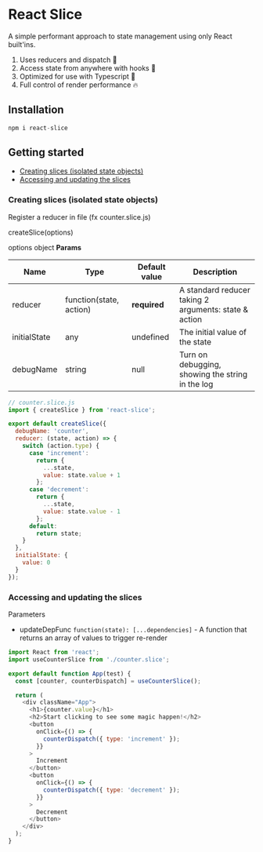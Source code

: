 # React Slice

A simple performant approach to state management using only React built'ins.

1. Uses reducers and dispatch 🤖
2. Access state from anywhere with hooks 🚀
3. Optimized for use with Typescript 💙
4. Full control of render performance 🔥

## Installation

```js
npm i react-slice
```

## Getting started

- [Creating slices (isolated state objects)](#registersliceoptions)
- [Accessing and updating the slices](#sliceprovider--createslicestore)

### Creating slices (isolated state objects)

Register a reducer in file (fx counter.slice.js)

createSlice(options)

options object **Params**

| Name         | Type                    | Default value | Description                                           |
| ------------ | ----------------------- | ------------- | ----------------------------------------------------- |
| reducer      | function(state, action) | **required**  | A standard reducer taking 2 arguments: state & action |
| initialState | any                     | undefined     | The initial value of the state                        |
| debugName    | string                  | null          | Turn on debugging, showing the string in the log      |

```js
// counter.slice.js
import { createSlice } from 'react-slice';

export default createSlice({
  debugName: 'counter',
  reducer: (state, action) => {
    switch (action.type) {
      case 'increment':
        return {
          ...state,
          value: state.value + 1
        };
      case 'decrement':
        return {
          ...state,
          value: state.value - 1
        };
      default:
        return state;
    }
  },
  initialState: {
    value: 0
  }
});
```

### Accessing and updating the slices

Parameters

- updateDepFunc `function(state): [...dependencies]` - A function that returns an array of values to trigger re-render

```js
import React from 'react';
import useCounterSlice from './counter.slice';

export default function App(test) {
  const [counter, counterDispatch] = useCounterSlice();

  return (
    <div className="App">
      <h1>{counter.value}</h1>
      <h2>Start clicking to see some magic happen!</h2>
      <button
        onClick={() => {
          counterDispatch({ type: 'increment' });
        }}
      >
        Increment
      </button>
      <button
        onClick={() => {
          counterDispatch({ type: 'decrement' });
        }}
      >
        Decrement
      </button>
    </div>
  );
}
```
